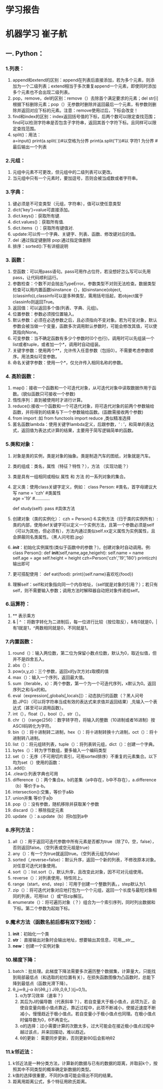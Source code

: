 # **学习报告**
# **机器学习 崔子航**
## **一. Python：**

### **1.列表：**
1.	append和extend的区别：append在列表后直接添加，若为多个元素，则添加为一个二级列表；extend相当于多次重复append一个元素，即使同时添加多个元素也不会出现二级列表。
2.	pop，remove，del的区别：remove（）去除首个满足要求的元素；del str[i]根据下标删除元素；pop（）无参数时删除并返回最后一个元素，有参数则删除并返回对应下标的元素。注意：remove使用过后，下标会改变！
3.	find和index的区别：index返回括号值的下标，后两个数可以限定查找范围；find可以检测字符串是否包含子字符串，返回其首个字符下标。且同样可以限定查找范围。
4. split()：用法：  
    a=input()
    print(a.split( ))#以空格为分界
    print(a.split('1'))#以 字符1 为分界
    #最后输出一个列表

### **2.元组：**
1. 元组中元素不可更改，但元组中的二级列表可以更改。
2. 当元组中只有一个元素时，要加逗号，否则会被当成数或者字符串。

### **3.字典：**
1. 键必须是不可变类型（元组，字符串），值可以使任意类型
2. dict{‘key’}=value可直接添加。
3. dict.keys()：获取所有键.
4. dict.values()：获取所有值.
5. dict.items（）：获取所有键值对.
6. update:可以传一个字典、关键字、列表、函数、修改键对应的值。
7. del :通过指定键删除 pop:通过指定值删除
8. 排序：sorted():下有详细说明

### **3. 函数：**
1. 空函数：可以用pass语句。pass可用作占位符，若没想好怎么写可以先用pass，让代码顺利运行。
2. 参数检查：个数不对会抛出TypeError。参数类型不对则无法检查。数据类型检查可以用内置函数isinstance（），如isinstance(object,(classinfo)),classinfo可以是多种类型，需用括号括起，若object属于classinfo则返回True。
3. 返回值：可以返回多个值(列表、字典、元组)。
4. 位置参数：参数必须按位置输入。
5. 默认参数：必须在必选参数之后，且必须指向不变对象。若为可变对象，默认参数会被当做一个变量，函数多次调用默认参数时，可能会修改其值，可以使其指向None。
6. 可变参数：当不确定函数有多少个参数时(0个也行)，调用时可以先组装一个list或者tuple，或者加一个*，调用时自动组装。
7. 关键字参数：使用两个**，允许传入任意参数（包括0）。不需要考虑参数顺序。用法类似可变参数。
8. 命名关键字参数：使用一个*，仅允许传入相同名称的参数。



### **4. 高阶函数：**
1. map()：接收一个函数和一个可迭代对象，从可迭代对象中读取数据作用于函数。(貌似函数只可接收一个参数)
2. 惰性序列：直到被使用时才进行计算。
3. reduce():接收一个函数和一个可迭代对象，将可迭代对象的前两个参数输给函数，并将得到的结果与下一个参数输给函数。(函数需接收两个参数)
4. from  import :如 from functools import reduce ,类似精准选择
5. 匿名函数lambda：使用关键字lambda定义，后跟参数，‘ : ’，和简单的表达式，返回值为表达式计算的结果，主要用于简写逻辑简单的函数。

### **5.类和对象：**
1. 对象是类的实例，类是对象的抽象。类是制造汽车的图纸，对象就是汽车。
2. 类的组成：类名，属性（特征？特性？），方法 （实现功能？）
3. 类是具有一组相同或相似 属性 和  方法 的一系列对象的集合。
4. 定义类：使用class关键字定义，例如：
    class Person:   #类名，首字母建议大写
        name = 'czh'  #类属性  
        age ='19'
          #…………

    def study(self):
         pass #具体方法
    
5. 创建对象（类的实例化）：
    czh = Person()
6.实例方法（归于类的实例所有）:类的内部，使用def关键字可以定义一个实例方法，且第一个参数必须是self（可以为其他，但必须有），方法内通过类似self.xx定义属性为实例属性，且会屏蔽同名类属性。（黑人问号脸.jpg）
7.  ___init___：初始化实例属性(类似于函数中的参数？)，创建对象时自动调用。例:
    class Person():
        def __init__(self,name,age,heigeht):
            self.name = name
            self.age = age
            self.height = height
    czh=Person('czh','19','180')
    print(czh)
    输出即可
8. 更可搭配使用：
    def eat(food):
        print({self.name}喜欢吃{food})
9. 理解self：self和对象指向同一个内存地址，（self就是对象的引用？）；若只有self，则不需要输入参数；调用方法时解释器自动把对象传递给self。

### **6.运算符：**
1. ** 表示乘方
2. & | ^ ：将数字转化为二进制后，每一位进行比较（按位取反），&有0就是0，|有1就是1，^两数相同就是0，不同就是1。

### **7.内置函数：**
1. round（）：输入两位数，第二位为保留小数点位数，默认为0，取近似值，但并不是四舍五入。
2. abs（）：
3. pow(x,y,z)：三个参数，返回x的y次方对z取模的值
4. max（）：输入一个序列，返回最大值。
5. sum（iterable，x）：两个参数，第一个为一个可迭代序列，x默认为0。返回序列之和与x的和。
6. eval（expression[,globals[,locals]]）：动态执行的函数（？黑人问号脸.JPG）（可以将字符串当成有效的表达式来求值并返回结果）,先输入一个表达式（甚至可以调用函数）。
7. int（），float（），bool（），str（）。
8. chr（）（range(256）：数字转字符，将输入的整数（10进制或者16进制）按ASCII码转化为字符。
9. bin（）：将十进制转二进制，hex（）：将十进制转换十六进制，oct（）：将十进制转八进制。
10. list（）：将元组转列表，tuple（）：将列表转元组，dict（）：创建一个字典。
11. bytes（）：转为字节数组，要多输入一个编码类型
12. set（）：无序（不可用切片索引，可用sorted排序）不重复的元素集合。以下均为set（）使用的函数：
1.	.add():
2.	.clear():列表字典也可用
3.	difference（）：两个集合a，b的差集（a中存在，b中不存在），a.difference（b）等价于a-b。
4.	intersection():交集，等价于a&b
5.	union并集 等价于a|b
6.	pop（）：没有参数，随机移除并获取某个参数
7.	discard（）：移除指定元素
8.	update（）：a.update（b）将b加到a中

### **8.序列方法：**
1. all（）：用于返回可迭代参数中所有元素是否都为true（除了0，空，false），否则返回false。（空列表或空元祖是true）
2. any（）：有一个为true就返回true。（空列表元组为false）
3. sorted（,reverse=false）：默认升序，返回一个新的列表，不修改原本对象。对任意可迭代对象使用。
4. sort（）：list.sort（），默认升序，且改变此对象，因不可对元组使用。
5. reverse（）：对列表使用，特性同上。
6. range（start，end，step）：可用于创建一个整数列表。，step默认为1.
7. zip（）：将可迭代对象对应地打包为一个个元组，返回一个长度与最短对象相同的列表，可用list（）或*将zip解压。
8. enumerate（）：将可遍历对象（？）组合为一个索引序列，同时列出数据和下标。第二个参数为起始下标。	

### **9.魔术方法（函数名前后都有双下划线）：**
1. __init__：初始化一个类
2. __str__： 直接输出对象时会输出地址，想要输出其信息，可用__str__
3. __new__：创建一个实例对象

### **10.梯度下降：**
1. batch：批处理。此梯度下降法需要多次遍历整个数据集，计算量大，只能找到局部最低点（和选取的初位置有关），在损失函数图像为凸函数时，总能下降到最低点（函数光滑下降）。
2. θ_j≔θ_j-α ∂/(∂θ_j ) J(θ_0,θ_1 )(j=0,1)。
	1. α为学习效率（速率？）
	2. 其后为J的偏导数（代表斜率？），若自变量大于极小值点，此项为正，会使自变量向极小值点靠近，靠近过程中，此项不断减小，使接近速度不断减小，慢慢趋近于极小值点。若自变量小于极小值点也同理。在极小值点时偏导数为0，θ不再变化。
	3. α的选择：过小需要计算的次数太多，过大可能会在接近极小值点过程中越过该点，并来回摆动，难以趋近。
	4. θ的更新： 
需要同步更新，否则更新θ0后会影响θ2

### **11.k邻近法：**
1. k邻近法是一种分类方法，计算新的数据与已有的数据的距离，并取前k个，按照其中不同类型的概率确定新数据的类型。
2. k值的选择很重要，不同的k值可能会得出不同的结果。
3. 距离用距离公式，多个特征用欧氏距离。
